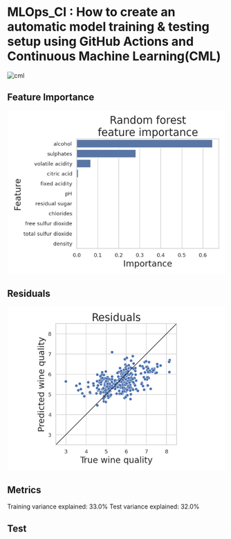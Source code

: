 # MLOps_CI : How to create an automatic model training & testing setup using GitHub Actions and Continuous Machine Learning(CML)
![cml](https://github.com/GDIATTA/MLOps_CI-CD_Wine/assets/147615966/7831200b-c578-4c0c-b44b-5ef481751a18)

## Feature Importance
![Feature Importance](feature_importance.png)
## Residuals
![Residuals](residuals.png)
## Metrics
Training variance explained: 33.0%
Test variance explained: 32.0%

## Test